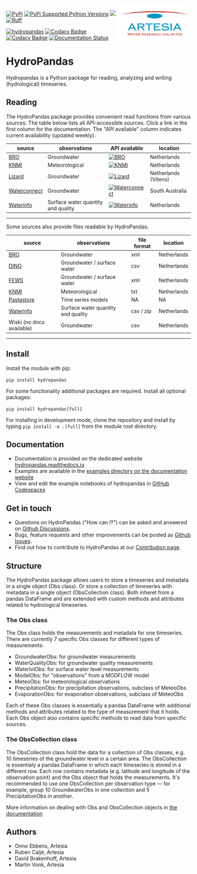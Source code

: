 <img src="/docs/_static/Artesia_logo.jpg" alt="Artesia" width="200" align="right">

[![PyPi](https://img.shields.io/pypi/v/hydropandas.svg)](https://pypi.python.org/pypi/hydropandas)
[![PyPi Supported Python Versions](https://img.shields.io/pypi/pyversions/hydropandas)](https://pypi.python.org/pypi/hydropandas)
[<img src="https://github.com/codespaces/badge.svg" height="20">](https://codespaces.new/ArtesiaWater/hydropandas?quickstart=1)
[![Ruff](https://img.shields.io/endpoint?url=https://raw.githubusercontent.com/astral-sh/ruff/main/assets/badge/v2.json)](https://github.com/astral-sh/ruff)

[![hydropandas](https://github.com/ArtesiaWater/hydropandas/actions/workflows/on_pr_master.yml/badge.svg)](https://github.com/ArtesiaWater/hydropandas/actions/workflows/on_pr_master.yml)
[![Codacy Badge](https://app.codacy.com/project/badge/Grade/c1b99f474bdc49b0a47e00e4e9f66c2f)](https://www.codacy.com/gh/ArtesiaWater/hydropandas/dashboard?utm_source=github.com&utm_medium=referral&utm_content=ArtesiaWater/hydropandas&utm_campaign=Badge_Grade)
[![Codacy Badge](https://app.codacy.com/project/badge/Coverage/c1b99f474bdc49b0a47e00e4e9f66c2f)](https://www.codacy.com/gh/ArtesiaWater/hydropandas/dashboard?utm_source=github.com&utm_medium=referral&utm_content=ArtesiaWater/hydropandas&utm_campaign=Badge_Coverage)
[![Documentation Status](https://readthedocs.org/projects/hydropandas/badge/?version=latest)](https://hydropandas.readthedocs.io/en/latest/?badge=latest)

# HydroPandas

Hydropandas is a Python package for reading, analyzing and writing
(hydrological) timeseries.

## Reading

The HydroPandas package provides convenient read functions from various sources.
The table below lists all API-accessible sources. Click a link in the first column
for the documentation. The "API available" column indicates current availability
(updated weekly).


| source          | observations                       | API available | location             |
|-----------------|------------------------------------|---------------|----------------------|
| [BRO](https://hydropandas.readthedocs.io/en/stable/examples/01_groundwater_observations.html) | Groundwater                  | [![BRO](https://github.com/ArtesiaWater/hydropandas/actions/workflows/bro.yml/badge.svg)](https://github.com/ArtesiaWater/hydropandas/actions/workflows/bro.yml) | Netherlands          |
| [KNMI](https://hydropandas.readthedocs.io/en/stable/examples/02_knmi_observations.html) | Meteorological                 | [![KNMI](https://github.com/ArtesiaWater/hydropandas/actions/workflows/knmi.yml/badge.svg)](https://github.com/ArtesiaWater/hydropandas/actions/workflows/knmi.yml) | Netherlands          |
| [Lizard](https://hydropandas.readthedocs.io/en/stable/examples/06_lizard.html) | Groundwater                  | [![Lizard](https://github.com/ArtesiaWater/hydropandas/actions/workflows/lizard.yml/badge.svg)](https://github.com/ArtesiaWater/hydropandas/actions/workflows/lizard.yml) | Netherlands (Vitens) |
| [Waterconnect](https://hydropandas.readthedocs.io/en/stable/examples/09_waterconnect.html) | Groundwater                  | [![Waterconnect](https://github.com/ArtesiaWater/hydropandas/actions/workflows/waterconnect.yml/badge.svg)](https://github.com/ArtesiaWater/hydropandas/actions/workflows/waterconnect.yml) | South Australia      |
| [Waterinfo](https://hydropandas.readthedocs.io/en/stable/examples/08_waterinfo.html) | Surface water quantity and quality | [![Waterinfo](https://github.com/ArtesiaWater/hydropandas/actions/workflows/waterinfo.yml/badge.svg)](https://github.com/ArtesiaWater/hydropandas/actions/workflows/waterinfo.yml) | Netherlands          |
---

Some sources also provide files readable by HydroPandas.


| source          | observations                       | file format          | location             |
|-----------------|------------------------------------|----------------------|----------------------|
| [BRO](https://hydropandas.readthedocs.io/en/stable/examples/01_groundwater_observations.html) | Groundwater                  | xml          | Netherlands          |
| [DINO](https://hydropandas.readthedocs.io/en/stable/examples/01_groundwater_observations.html) | Groundwater / surface water                  | csv          | Netherlands          |
| [FEWS](https://hydropandas.readthedocs.io/en/stable/examples/07_fews.html) | Groundwater / surface water                  | xml          | Netherlands          |
| [KNMI](https://hydropandas.readthedocs.io/en/stable/examples/02_knmi_observations.html) | Meteorological                 | txt          | Netherlands          |
| [Pastastore](https://hydropandas.readthedocs.io/en/stable/examples/03_hydropandas_and_pastas.html) | Time series models                  | NA      | NA      |
| [Waterinfo](https://hydropandas.readthedocs.io/en/stable/examples/08_waterinfo.html) | Surface water quantity and quality | csv / zip          | Netherlands          |
| Wiski (no docs available)                | Groundwater | csv          | Netherlands          |
---
## Install

Install the module with pip:

`pip install hydropandas`

For some functionality additional packages are required. Install all optional packages:

`pip install hydropandas[full]`

For installing in development mode, clone the repository and install by
typing `pip install -e .[full]` from the module root directory.

## Documentation

-   Documentation is provided on the dedicated website
    [hydropandas.readthedocs.io](https://hydropandas.readthedocs.io/en/stable/)
-   Examples are available in the [examples directory on the documentation website](https://hydropandas.readthedocs.io/en/stable/examples.html)
-   View and edit the example notebooks of hydropandas in
    [GitHub Codespaces](https://codespaces.new/hydropandas/hydropandas?quickstart=1)

## Get in touch

- Questions on HydroPandas ("How can I?") can be asked and answered on [Github Discussions](https://github.com/ArtesiaWater/hydropandas/discussions).
- Bugs, feature requests and other improvements can be posted as [Github Issues](https://github.com/ArtesiaWater/hydropandas/issues).
- Find out how to contribute to HydroPandas at our [Contribution page](https://hydropandas.readthedocs.io/en/stable/contribute.html).


## Structure

The HydroPandas package allows users to store a timeseries and metadata in a
single object (Obs class). Or store a collection of timeseries with metadata
in a single object (ObsCollection class). Both inheret from a pandas DataFrame
and are extended with custom methods and attributes related to hydrological timeseries.

### The Obs class

The Obs class holds the measurements and metadata for one timeseries. There are
currently 7 specific Obs classes for different types of measurements:

- GroundwaterObs: for groundwater measurements
- WaterQualityObs: for groundwater quality measurements
- WaterlvlObs: for surface water level measurements
- ModelObs: for "observations" from a MODFLOW model
- MeteoObs: for meteorological observations
- PrecipitationObs: for precipitation observations, subclass of MeteoObs
- EvaporationObs: for evaporation observations, subclass of MeteoObs

Each of these Obs classes is essentially a pandas DataFrame with additional
methods and attributes related to the type of measurement that it holds.
Each Obs object also contains specific methods to read data from specific sources.

### The ObsCollection class

The ObsCollection class hold the data for a collection of Obs classes, e.g. 
10 timeseries of the groundwater level in a certain area. The
ObsCollection is essentialy a pandas DataFrame in which each timeseries is stored
in a different row. Each row contains metadata (e.g. latitude and longitude
of the observation point) and the Obs object that holds the
measurements. It's recommended to use one ObsCollection per observation type — for 
example, group 10 GroundwaterObs in one collection and 5 PrecipitationObs in another.

More information on dealing with Obs and ObsCollection objects in [the documentation](https://hydropandas.readthedocs.io/en/stable/examples/00_hydropandas_objects.html)

## Authors

- Onno Ebbens, Artesia
- Ruben Caljé, Artesia
- Davíd Brakenhoff, Artesia
- Martin Vonk, Artesia
